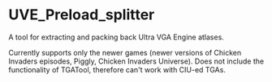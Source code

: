 # UVE_Preload_splitter
A tool for extracting and packing back Ultra VGA Engine atlases.

Currently supports only the newer games (newer versions of Chicken Invaders episodes, Piggly, Chicken Invaders Universe). Does not include the functionality of TGATool, therefore can't work with CIU-ed TGAs.
